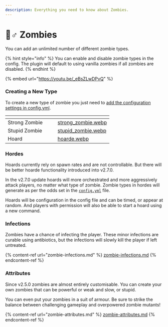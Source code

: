 ```yaml
---
description: Everything you need to know about Zombies.
---
```


# 🧟♂ Zombies

You can add an unlimited number of different zombie types.

{% hint style="info" %}
You can enable and disable zombie types in the config. The plugin will default to using vanilla zombies if all zombies are disabled.
{% endhint %}

{% embed url="https://youtu.be/_eBsZLwDPvQ" %}

### Creating a New Type

To create a new type of zombie you just need to [add the configuration settings in config.yml](../../configuration/config.yml/zombie-settings.md).

<table data-card-size="large" data-view="cards"><thead><tr><th></th><th data-hidden></th><th data-hidden></th><th data-hidden data-card-cover data-type="files"></th></tr></thead><tbody><tr><td>Strong Zombie</td><td></td><td></td><td><a href="../../.gitbook/assets/strong_zombie.webp">strong_zombie.webp</a></td></tr><tr><td>Stupid Zombie</td><td></td><td></td><td><a href="../../.gitbook/assets/stupid_zombie.webp">stupid_zombie.webp</a></td></tr><tr><td>Hoard</td><td></td><td></td><td><a href="../../.gitbook/assets/hoarde.webp">hoarde.webp</a></td></tr></tbody></table>

### Hordes

Hoards currently rely on spawn rates and are not controllable. But there will be better hoarde functionality introduced into v2.7.0.

In the v2.7.0 update hoards will more orchestrated and more aggressively attack players, no matter what type of zombie. Zombie types in hordes will generate as per the odds set in the [`config.yml`](../../configuration/config.yml/) file.

Hoards will be configuration in the config file and can be timed, or appear at random. And players with permission will also be able to start a hoard using a new command.

### Infections

Zombies have a chance of infecting the player. These minor infections are curable using antibiotics, but the infections will slowly kill the player if left untreated.

{% content-ref url="zombie-infections.md" %}
[zombie-infections.md](zombie-infections.md)
{% endcontent-ref %}

### Attributes

Since v2.5.0 zombies are almost entirely customisable. You can create your own zombies that can be powerful or weak and slow, or stupid.

You can even put your zombies in a suit of armour. Be sure to strike the balance between challenging gameplay and overpowered zombie mutants!

{% content-ref url="zombie-attributes.md" %}
[zombie-attributes.md](zombie-attributes.md)
{% endcontent-ref %}
